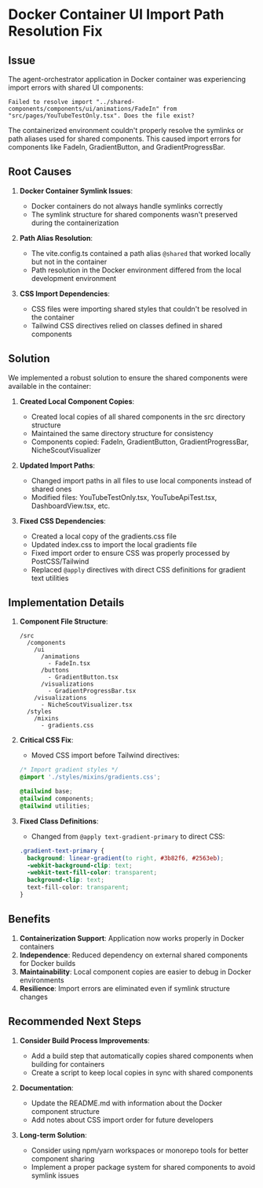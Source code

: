# Docker Container UI Import Path Resolution Fix

## Issue

The agent-orchestrator application in Docker container was experiencing import errors with shared UI components:

```
Failed to resolve import "../shared-components/components/ui/animations/FadeIn" from "src/pages/YouTubeTestOnly.tsx". Does the file exist?
```

The containerized environment couldn't properly resolve the symlinks or path aliases used for shared components. This caused import errors for components like FadeIn, GradientButton, and GradientProgressBar.

## Root Causes

1. **Docker Container Symlink Issues**: 
   - Docker containers do not always handle symlinks correctly
   - The symlink structure for shared components wasn't preserved during the containerization

2. **Path Alias Resolution**: 
   - The vite.config.ts contained a path alias `@shared` that worked locally but not in the container
   - Path resolution in the Docker environment differed from the local development environment

3. **CSS Import Dependencies**:
   - CSS files were importing shared styles that couldn't be resolved in the container
   - Tailwind CSS directives relied on classes defined in shared components

## Solution

We implemented a robust solution to ensure the shared components were available in the container:

1. **Created Local Component Copies**:
   - Created local copies of all shared components in the src directory structure
   - Maintained the same directory structure for consistency
   - Components copied: FadeIn, GradientButton, GradientProgressBar, NicheScoutVisualizer

2. **Updated Import Paths**:
   - Changed import paths in all files to use local components instead of shared ones
   - Modified files: YouTubeTestOnly.tsx, YouTubeApiTest.tsx, DashboardView.tsx, etc.

3. **Fixed CSS Dependencies**:
   - Created a local copy of the gradients.css file
   - Updated index.css to import the local gradients file
   - Fixed import order to ensure CSS was properly processed by PostCSS/Tailwind
   - Replaced `@apply` directives with direct CSS definitions for gradient text utilities

## Implementation Details

1. **Component File Structure**:
   ```
   /src
     /components
       /ui
         /animations
           - FadeIn.tsx
         /buttons
           - GradientButton.tsx
         /visualizations
           - GradientProgressBar.tsx
       /visualizations
         - NicheScoutVisualizer.tsx
     /styles
       /mixins
         - gradients.css
   ```

2. **Critical CSS Fix**:
   - Moved CSS import before Tailwind directives:
   ```css
   /* Import gradient styles */
   @import './styles/mixins/gradients.css';

   @tailwind base;
   @tailwind components;
   @tailwind utilities;
   ```

3. **Fixed Class Definitions**:
   - Changed from `@apply text-gradient-primary` to direct CSS:
   ```css
   .gradient-text-primary {
     background: linear-gradient(to right, #3b82f6, #2563eb);
     -webkit-background-clip: text;
     -webkit-text-fill-color: transparent;
     background-clip: text;
     text-fill-color: transparent;
   }
   ```

## Benefits

1. **Containerization Support**: Application now works properly in Docker containers
2. **Independence**: Reduced dependency on external shared components for Docker builds
3. **Maintainability**: Local component copies are easier to debug in Docker environments
4. **Resilience**: Import errors are eliminated even if symlink structure changes

## Recommended Next Steps

1. **Consider Build Process Improvements**:
   - Add a build step that automatically copies shared components when building for containers
   - Create a script to keep local copies in sync with shared components

2. **Documentation**:
   - Update the README.md with information about the Docker component structure
   - Add notes about CSS import order for future developers

3. **Long-term Solution**:
   - Consider using npm/yarn workspaces or monorepo tools for better component sharing
   - Implement a proper package system for shared components to avoid symlink issues